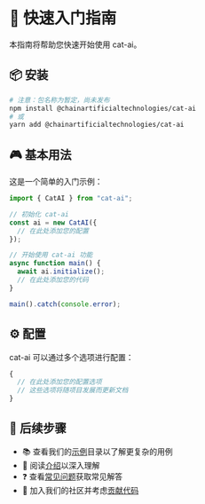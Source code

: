 # 🚀 快速入门指南

本指南将帮助您快速开始使用 cat-ai。

## 📦 安装

```bash
# 注意：包名称为暂定，尚未发布
npm install @chainartificialtechnologies/cat-ai
# 或
yarn add @chainartificialtechnologies/cat-ai
```

## 🎮 基本用法

这是一个简单的入门示例：

```typescript
import { CatAI } from "cat-ai";

// 初始化 cat-ai
const ai = new CatAI({
  // 在此处添加您的配置
});

// 开始使用 cat-ai 功能
async function main() {
  await ai.initialize();
  // 在此处添加您的代码
}

main().catch(console.error);
```

## ⚙️ 配置

cat-ai 可以通过多个选项进行配置：

```typescript
{
  // 在此处添加您的配置选项
  // 这些选项将随项目发展而更新文档
}
```

## 👣 后续步骤

- 📚 查看我们的[示例](../../examples)目录以了解更复杂的用例
- 📖 阅读[介绍](./Introduction.md)以深入理解
- ❓ 查看[常见问题](./FAQ.md)获取常见解答
- 🤝 加入我们的社区并考虑[贡献代码](./Contributing.md) 